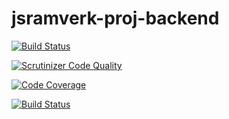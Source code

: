# jsramverk-proj-backend
[![Build Status](https://travis-ci.org/pererselena/jsramverk-proj-backend.svg?branch=master)](https://travis-ci.org/pererselena/jsramverk-proj-backend)

[![Scrutinizer Code Quality](https://scrutinizer-ci.com/g/pererselena/jsramverk-proj-backend/badges/quality-score.png?b=master)](https://scrutinizer-ci.com/g/pererselena/jsramverk-proj-backend/?branch=master)


[![Code Coverage](https://scrutinizer-ci.com/g/pererselena/jsramverk-proj-backend/badges/coverage.png?b=master)](https://scrutinizer-ci.com/g/pererselena/jsramverk-proj-backend/?branch=master)


[![Build Status](https://scrutinizer-ci.com/g/pererselena/jsramverk-proj-backend/badges/build.png?b=master)](https://scrutinizer-ci.com/g/pererselena/jsramverk-proj-backend/build-status/master)